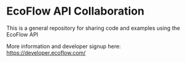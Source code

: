 # EcoFlow API Collaboration

This is a general repository for sharing code and examples using the EcoFlow API

More information and developer signup here:
https://developer.ecoflow.com/
